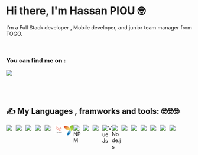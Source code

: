 # Hi there, I'm Hassan PIOU 🤓

<p align="left">I'm a Full Stack developer , Mobile developer, and junior team manager  from TOGO.</p>

<br />


### You can find me on :

<a href="https://www.linkedin.com/in/hassan-piou-a16436180/" target="_blank"><img src="https://img.icons8.com/color/48/000000/linkedin-2--v2.png"/><a/>
 
<br />
<br />

#### <h2 align="">✍ My Languages , framworks and tools: 🤓🤓🤓</h2> 



<img align="left" width="26px" src="https://img.icons8.com/color/48/000000/html-5.png"/>
<img align="left" width="26px" src="https://img.icons8.com/color/48/000000/css3.png"/>
<img align="left" width="26px" src="https://img.icons8.com/color/48/000000/bootstrap.png"/>
<img align="left" width="26px" src="https://img.icons8.com/color/48/000000/sass-avatar.png"/>

<img  align="left" width="26px" src="https://img.icons8.com/dusk/64/000000/php-logo.png"/>
<img  align="left" width="26px" src="https://github.com/HassanPIOU/HassanPIOU/blob/main/images/laravel.png"/>
<img  align="left" width="26px" src="https://github.com/HassanPIOU/HassanPIOU/blob/main/images/yii2.png"/>

<img align="left" alt="NPM" width="26px" src="https://img.icons8.com/color/48/000000/npm.png"/>
<img align="left" width="26px" src="https://img.icons8.com/color/48/000000/javascript.png"/>
<img align="left" width="26px" src="https://img.icons8.com/color/48/000000/react-native.png"/>
<img align="left" alt="Vue Js" width="26px" src="https://img.icons8.com/color/48/000000/vue-js.png"/>


<img align="left" alt="Node.js" width="26px" src="https://img.icons8.com/color/48/000000/nodejs.png" />
<img align="left" width="26px" src="https://img.icons8.com/color/48/000000/sql.png"/>
<img align="left" width="26px" src="https://img.icons8.com/color/48/000000/google-firebase-console.png"/>
<img align="left" width="26px" src="https://img.icons8.com/color/48/000000/mongodb.png"/>
<img align="left" width="26px" src="https://img.icons8.com/color/48/000000/git.png"/>
<img  align="left" width="26px" src="https://img.icons8.com/color/48/000000/github-2.png"/>
<img align="left" width="26px" src="https://img.icons8.com/color/48/000000/amazon-web-services.png"/>






